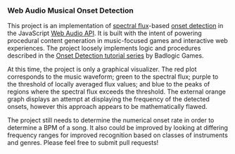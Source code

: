 ### Web Audio Musical Onset Detection
This project is an implementation of [spectral flux](https://en.wikipedia.org/wiki/Spectral_flux)-based [onset detection](https://en.wikipedia.org/wiki/Onset_(audio)) in the JavaScript [Web Audio API](https://developer.mozilla.org/en-US/docs/Web/API/Web_Audio_API). It is built with the intent of powering procedural content generation in music-focused games and interactive web experiences. The project loosely implements logic and procedures described in the [Onset Detection tutorial series](http://www.badlogicgames.com/wordpress/?p=122) by Badlogic Games.

At this time, the project is only a graphical visualizer. The red plot corresponds to the music waveform; green to the spectral flux; purple to the threshold of locally averaged flux values; and blue to the peaks of regions where the spectral flux exceeds the threshold. The external orange graph displays an attempt at displaying the frequency of the detected onsets, however this approach appears to be mathematically flawed.

The project still needs to determine the numerical onset rate in order to determine a BPM of a song. It also could be improved by looking at differing frequency ranges for improved recognition based on classes of instruments and genres. Please feel free to submit pull requests!
